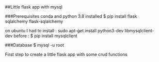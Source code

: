 ##Little flask app with mysql

###Prerequisites
conda and python 3.8 installed
$ pip install flask sqlalchemy flask-sqlalchemy

on ubuntu I had to install : sudo apt-get install python3-dev libmysqlclient-dev
before : 
$ pip install mysqlclient

###Database
$ mysql -u root


First step to create a little flask app with some crud functions
